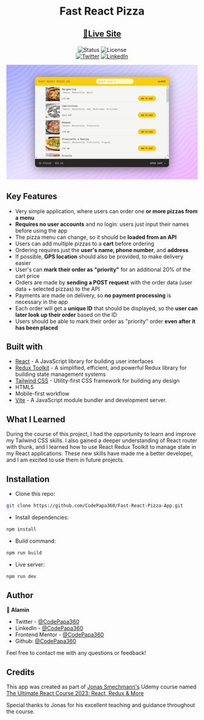 <h1 align="center">Fast React Pizza</h1>

<h2 align="center">

[🚀Live Site](https://fast-react-pizza-codepapa.vercel.app)

</h2>

<!-- Badges -->
<div align="center">

<img src="https://img.shields.io/badge/Status-Completed-success?style=flat" alt="Status" />

<!-- Liceensee -->
<img src="https://img.shields.io/badge/License-MIT-blue?style=flat" alt="License" />

<br/>
<a href='https://www.twitter.com/CodePapa360' target="_blank"><img alt='Twitter' src='https://img.shields.io/badge/@CodePapa360-100000?style=for-the-badge&logo=Twitter&logoColor=00C9F7&labelColor=3F3F3F&color=0092FA'/></a>
<a href='https://www.linkedin.com/in/codepapa360' target="_blank"><img alt='LinkedIn' src='https://img.shields.io/badge/@CodePapa360-100000?style=for-the-badge&logo=LinkedIn&logoColor=00a0dc&labelColor=2F2F2F&color=0077b5'/></a>

</div>

<!-- Brief -->
<p align="center">

</p>

<!-- Screenshot -->
<a align="center" href="https://fast-react-pizza-codepapa.vercel.app">

![Screenshot](./public/thumbnail-preview.png)

</a>

## Key Features

- Very simple application, where users can order one **or more pizzas from a menu**
- **Requires no user accounts** and no login: users just input their names before using the app
- The pizza menu can change, so it should be **loaded from an API**
- Users can add multiple pizzas to a **cart** before ordering
- Ordering requires just the **user's name, phone number**, and **address**
- If possible, **GPS location** should also be provided, to make delivery easier
- User's can **mark their order as "priority"** for an additional 20% of the cart price
- Orders are made by **sending a POST request** with the order data (user data + selected pizzas) to the API
- Payments are made on delivery, so **no payment processing** is necessary in the app
- Each order will get a **unique ID** that should be displayed, so the **user can later look up their order** based on the ID
- Users should be able to mark their order as "priority" order **even after it has been placed**

## Built with

- [React](https://reactjs.org) - A JavaScript library for building user interfaces
- [Redux Toolkit](https://redux-toolkit.js.org) - A simplified, efficient, and powerful Redux library for building state management systems
- [Tailwind CSS](https://tailwindcss.com) - Utility-first CSS framework for building any design
- HTML5
- Mobile-first workflow
- [Vite](https://vitejs.dev/) - A JavaScript module bundler and development server.

## What I Learned

During the course of this project, I had the opportunity to learn and improve my Tailwind CSS skills. I also gained a deeper understanding of React router with thunk, and I learned how to use React Redux Toolkit to manage state in my React applications. These new skills have made me a better developer, and I am excited to use them in future projects.

## Installation

- Clone this repo:

```sh
git clone https://github.com/CodePapa360/Fast-React-Pizza-App.git
```

- Install dependencies:

```sh
npm install
```

- Build command:

```sh
npm run build
```

- Live server:

```sh
npm run dev
```

## Author

<b>👤 Alamin</b>

- Twitter - [@CodePapa360](https://www.twitter.com/CodePapa360)
- LinkedIn - [@CodePapa360](https://www.linkedin.com/in/codepapa360)
- Frontend Mentor - [@CodePapa360](https://www.frontendmentor.io/profile/CodePapa360)
- Github: [@CodePapa360](https://github.com/codepapa360)

Feel free to contact me with any questions or feedback!

## Credits

This app was created as part of [Jonas Smechmann's](https://twitter.com/jonasschmedtman) Udemy course named [The Ultimate React Course 2023: React, Redux & More](https://www.udemy.com/course/the-ultimate-react-course)

Special thanks to Jonas for his excellent teaching and guidance throughout the course.
